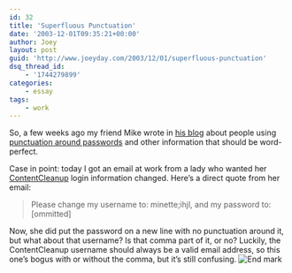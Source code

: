 ```yaml
---
id: 32
title: 'Superfluous Punctuation'
date: '2003-12-01T09:35:21+00:00'
author: Joey
layout: post
guid: 'http://www.joeyday.com/2003/12/01/superfluous-punctuation'
dsq_thread_id:
    - '1744279899'
categories:
    - essay
tags:
    - work
---
```


So, a few weeks ago my friend Mike wrote in [his blog](http://www.xmission.com/~gibson/mike) about people using [punctuation around passwords](http://www.xmission.com/~gibson/mike/archives/000029.html) and other information that should be word-perfect.

Case in point: today I got an email at work from a lady who wanted her [ContentCleanup](http://www.contentwatch.com/cleanup) login information changed. Here’s a direct quote from her email:

> Please change my username to: minette;ihjl, and my password to:  
> \[ommitted\]

Now, she did put the password on a new line with no punctuation around it, but what about that username? Is that comma part of it, or no? Luckily, the ContentCleanup username should always be a valid email address, so this one’s bogus with or without the comma, but it’s still confusing. ![](http://joeyday.com/wp-content/uploads/2009/08/endmark.png "End mark")